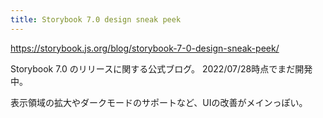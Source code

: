 ```yaml
---
title: Storybook 7.0 design sneak peek
---
```


https://storybook.js.org/blog/storybook-7-0-design-sneak-peek/

Storybook 7.0 のリリースに関する公式ブログ。
2022/07/28時点でまだ開発中。

表示領域の拡大やダークモードのサポートなど、UIの改善がメインっぽい。

